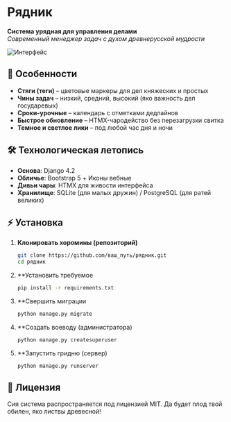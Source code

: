 # Рядник

**Система урядная для управления делами**  
*Современный менеджер задач с духом древнерусской мудрости*

![Интерфейс](screenshots/main.png)

## 🌟 Особенности
- **Стяги (теги)** – цветовые маркеры для дел княжеских и простых
- **Чины задач** – низкий, средний, высокий (яко важность дел государевых)
- **Сроки-урочные** – календарь с отметками дедлайнов
- **Быстрое обновление** – HTMX-чародейство без перезагрузки свитка
- **Темное и светлое лики** – под любой час дня и ночи

## 🛠 Технологическая летопись
- **Основа**: Django 4.2
- **Обличье**: Bootstrap 5 + Иконы вебные
- **Дивьи чары**: HTMX для живости интерфейса
- **Хранилище**: SQLite (для малых дружин) / PostgreSQL (для ратей великих)

## ⚡ Установка
1. **Клонировать хоромины (репозиторий)**
   ```bash
   git clone https://github.com/ваш_путь/рядник.git
   cd рядник

2. **Установить требуемое
    ```bash
    pip install -r requirements.txt

3. **Свершить миграции
    ```bash
    python manage.py migrate

4. **Создать воеводу (администратора)
    ```bash
    python manage.py createsuperuser

5. **Запустить гридню (сервер)
    ```bash
    python manage.py runserver

## 📜 Лицензия

Сия система распространяется под лицензией MIT.
Да будет плод твой обилен, яко листвы древесной!